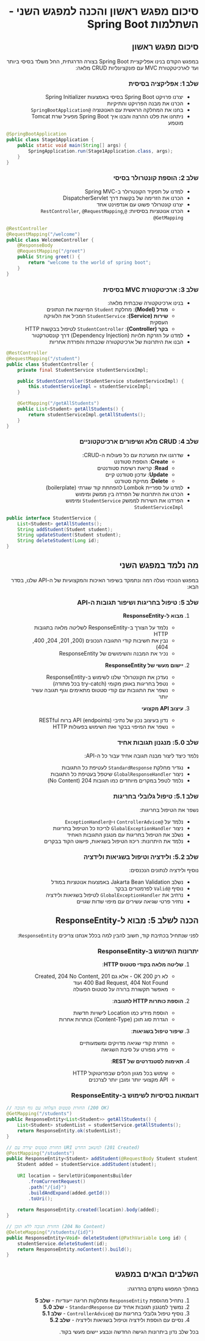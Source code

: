 <div dir="rtl">

# סיכום מפגש ראשון והכנה למפגש השני - השתלמות Spring Boot

## סיכום מפגש ראשון

במפגש הקודם בנינו אפליקציית Spring Boot בצורה הדרגתית, החל משלד בסיסי ביותר ועד לארכיטקטורת MVC עם פונקציונליות CRUD מלאה:

### שלב 1: אפליקציה בסיסית

- יצרנו פרויקט Spring Boot בסיסי באמצעות Spring Initializer
- הכרנו את מבנה הפרויקט והתיקיות
- בחנו את המחלקה הראשית עם האנוטציה `@SpringBootApplication`
- ניתחנו את פלט ההרצה והבנו איך Spring Boot מפעיל שרת Tomcat מוטמע

</div>

```java
@SpringBootApplication
public class Stage1Application {
    public static void main(String[] args) {
        SpringApplication.run(Stage1Application.class, args);
    }
}
```

<div dir="rtl">

### שלב 2: הוספת קונטרולר בסיסי

- למדנו על תפקיד הקונטרולר ב-Spring MVC
- הכרנו את הזרימה של בקשות דרך DispatcherServlet
- יצרנו קונטרולר פשוט עם אנדפוינט אחד
- הכרנו אנוטציות בסיסיות: `@RestController`, `@RequestMapping`, `@GetMapping`

</div>

```java
@RestController
@RequestMapping("/welcome")
public class WelcomeController {
    @ResponseBody
    @RequestMapping("/greet")
    public String greet() {
        return "welcome to the world of spring boot";
    }
}
```

<div dir="rtl">

### שלב 3: ארכיטקטורת MVC בסיסית

- בנינו ארכיטקטורה שכבתית מלאה:
    - **מודל (Model)**: מחלקת `Student` המייצגת את הנתונים
    - **שירות (Service)**: `StudentService` המכיל את הלוגיקה העסקית
    - **בקר (Controller)**: `StudentController` לטיפול בבקשות HTTP
- למדנו על הזרקת תלויות (Dependency Injection) דרך קונסטרקטור
- הבנו את היתרונות של ארכיטקטורה שכבתית והפרדת אחריות

</div>

```java
@RestController
@RequestMapping("/student")
public class StudentController {
    private final StudentService studentServiceImpl;

    public StudentController(StudentService studentServiceImpl) {
        this.studentServiceImpl = studentServiceImpl;
    }

    @GetMapping("/getAllStudents")
    public List<Student> getAllStudents() {
        return studentServiceImpl.getAllStudents();
    }
}
```

<div dir="rtl">

### שלב 4: CRUD מלא ושיפורים ארכיטקטוניים

- שדרגנו את המערכת עם כל פעולות ה-CRUD:
    - **Create**: הוספת סטודנט
    - **Read**: קריאת רשימת סטודנטים
    - **Update**: עדכון סטודנט קיים
    - **Delete**: מחיקת סטודנט
- למדנו על ספריית Lombok להפחתת קוד שגרתי (boilerplate)
- הכרנו את היתרונות של הפרדה בין ממשק ומימוש
- הפרדנו את השירות לממשק `StudentService` ומימוש `StudentServiceImpl`

</div>

```java
public interface StudentService {
    List<Student> getAllStudents();
    String addStudent(Student student);
    String updateStudent(Student student);
    String deleteStudent(Long id);
}
```

<div dir="rtl">

## מה נלמד במפגש השני

במפגש הנוכחי נעלה רמה ונתמקד בשיפור האיכות והמקצועיות של ה-API שלנו, בסדר הבא:

### שלב 5: טיפול בחריגות ושיפור תגובות ה-API

1. **מבוא ל-ResponseEntity**
    - נלמד על הצורך ב-ResponseEntity לשליטה מלאה בתגובות HTTP
    - נבין את חשיבות קודי התגובה הנכונים (200, 201, 204, 400, 404)
    - נכיר את המבנה והשימושים של ResponseEntity

2. **יישום מעשי של ResponseEntity**
    - נעדכן את הקונטרולר שלנו לשימוש ב-ResponseEntity
    - נטפל בחריגות באופן מקומי (try-catch בכל מתודה)
    - נשפר את התגובות עם קודי סטטוס מתאימים וגוף תגובה עשיר יותר

3. **עיצוב API מקצועי**
    - נדון בעיצוב נכון של נתיבי API (endpoints) ברוח RESTful
    - נשפר את המיפוי בבקר ואת השימוש בפעולות HTTP

### שלב 5.0: מנגנון תגובות אחיד

נלמד כיצד ליצור מבנה תגובה אחיד עבור כל ה-API:
- נגדיר מחלקת `StandardResponse` לעטיפת כל התגובות
- ניצור `GlobalResponseHandler` שיטפל בעטיפת כל התגובות
- נלמד לטפל במקרים מיוחדים כמו תגובות 204 (No Content)

### שלב 5.1: טיפול גלובלי בחריגות

נשפר את הטיפול בחריגות:
- נלמד על `@ControllerAdvice` ו-`@ExceptionHandler`
- ניצור `GlobalExceptionHandler` לריכוז כל הטיפול בחריגות
- נשלב את הטיפול בחריגות עם מנגנון התגובות האחיד
- נלמד את היתרונות: ריכוז הטיפול בשגיאות, פישוט הקוד בבקרים

### שלב 5.2: ולידציה וטיפול בשגיאות ולידציה

נוסיף ולידציה לנתונים הנכנסים:
- נשלב Jakarta Bean Validation באמצעות אנוטציות במודל
- נוסיף `@Valid` לפרמטרים בבקר
- נרחיב את `GlobalExceptionHandler` לטיפול בשגיאות ולידציה
- נחזיר פרטי שגיאה עשירים עם מיפוי שדות שגויים

## הכנה לשלב 5: מבוא ל-ResponseEntity

לפני שנתחיל בכתיבת קוד, חשוב להבין למה בכלל אנחנו צריכים `ResponseEntity`:

### יתרונות השימוש ב-ResponseEntity

1. **שליטה מלאה בקודי סטטוס HTTP**:
    - לא רק 200 OK - אלא גם 201 Created, 204 No Content, 400 Bad Request, 404 Not Found ועוד
    - מאפשר תקשורת ברורה על סטטוס הפעולה

2. **הוספת כותרות HTTP לתגובה**:
    - הוספת מידע כמו Location לישויות חדשות
    - הגדרת סוג תוכן (Content-Type) וכותרות אחרות

3. **שיפור טיפול בשגיאות**:
    - החזרת קודי שגיאה מדויקים ומשמעותיים
    - מידע מפורט על סיבת השגיאה

4. **תאימות לסטנדרטים של REST**:
    - שימוש בכל מגוון הכלים שבפרוטוקול HTTP
    - API מקצועי יותר ומובן יותר לצרכנים

### דוגמאות בסיסיות לשימוש ב-ResponseEntity

</div>

```java
// החזרת סטטוס הצלחה עם גוף תגובה (200 OK)
@GetMapping("/students")
public ResponseEntity<List<Student>> getAllStudents() {
    List<Student> studentList = studentService.getAllStudents();
    return ResponseEntity.ok(studentList);
}

// החזרת סטטוס יצירה עם URI למשאב החדש (201 Created)
@PostMapping("/students")
public ResponseEntity<Student> addStudent(@RequestBody Student student) {
    Student added = studentService.addStudent(student);
    
    URI location = ServletUriComponentsBuilder
        .fromCurrentRequest()
        .path("/{id}")
        .buildAndExpand(added.getId())
        .toUri();
    
    return ResponseEntity.created(location).body(added);
}

// החזרת תגובה ללא תוכן (204 No Content)
@DeleteMapping("/students/{id}")
public ResponseEntity<Void> deleteStudent(@PathVariable Long id) {
    studentService.deleteStudent(id);
    return ResponseEntity.noContent().build();
}
```

<div dir="rtl">

## השלבים הבאים במפגש

במהלך המפגש נתקדם בהדרגה:

1. נתחיל מהוספת `ResponseEntity` ומחלקות חריגה ייעודיות - **שלב 5**
2. נמשיך למנגנון תגובות אחיד עם `StandardResponse` - **שלב 5.0**
3. נוסיף טיפול גלובלי בחריגות עם `@ControllerAdvice` - **שלב 5.1**
4. נסיים עם הוספת ולידציה וטיפול בשגיאות ולידציה - **שלב 5.2**

בכל שלב נדון ביתרונות הגישה החדשה ונבצע יישום מעשי בקוד.

</div>